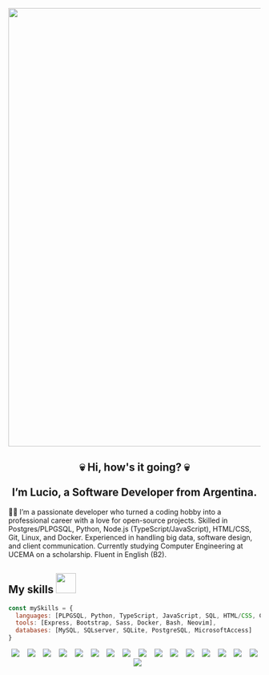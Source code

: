 <p align="center">
  <img src="https://user-images.githubusercontent.com/63211038/209569061-a80990d0-d3f2-46fd-bd28-6a66380d7c9e.png" width="875" align="center">
</p>

<h2 align="center">
  💀 Hi, how's it going? 💀
  <br><br>
  I’m Lucio, a Software Developer from Argentina.
</h2>

<p>
  👨‍💻 I’m a passionate developer who turned a coding hobby into a professional career with a love for open-source projects. Skilled in Postgres/PLPGSQL, Python, Node.js (TypeScript/JavaScript), HTML/CSS, Git, Linux, and Docker. Experienced in handling big data, software design, and client communication. Currently studying Computer Engineering at UCEMA on a scholarship. Fluent in English (B2).
</p>

## My skills <img src="https://media1.giphy.com/media/3o7WIx7urV838kHFzW/giphy.gif?cid=ecf05e474573e1jo5fxw8i4t0jhi3h5spdqcakqfshgjbmn2&rid=giphy.gif&ct=s" width="40">
```js
const mySkills = {
  languages: [PLPGSQL, Python, TypeScript, JavaScript, SQL, HTML/CSS, C],
  tools: [Express, Bootstrap, Sass, Docker, Bash, Neovim],
  databases: [MySQL, SQLserver, SQLite, PostgreSQL, MicrosoftAccess]
}
```

<p align="center">
    <img src="https://img.shields.io/badge/-TypeScript-000?&logo=typescript&labelColor=1F2430&color=1F2430&logoColor=21b7f2"></img>
&nbsp&nbsp
    <img src="https://img.shields.io/badge/-JavaScript-000?&logo=javascript&labelColor=1F2430&color=1F2430&logoColor=F7DF1E"></img>
&nbsp&nbsp
  <img src="https://img.shields.io/badge/-Python-000?&logo=python&labelColor=1F2430&color=1F2430&logoColor=1eafcc"></img>
&nbsp&nbsp
    <img src="https://img.shields.io/badge/-C-000?&logo=c&labelColor=1F2430&color=1F2430&logoColor=3eb8e8"></img>
&nbsp&nbsp
  <img src="https://img.shields.io/badge/-Express.js-000?&logo=express&labelColor=1F2430&color=1F2430&logoColor=fcfcfc"></img>
&nbsp&nbsp
    <img src="https://img.shields.io/badge/-SQL%20Server-000?&logo=Microsoft%20SQL%20Server&labelColor=1F2430&color=1F2430&logoColor=bc252a"></img>
&nbsp&nbsp
    <img src="https://img.shields.io/badge/-PostgreSQL-000?&logo=postgresql&labelColor=1F2430&color=1F2430&logoColor=7f8ff9"></img>
&nbsp&nbsp
    <img src="https://img.shields.io/badge/-MySQL-000?&logo=mysql&labelColor=1F2430&color=1F2430&logoColor=fcda50"></img>
&nbsp&nbsp
    <img src="https://img.shields.io/badge/-Sass-000?&logo=sass&labelColor=1F2430&color=1F2430&logoColor=ffa3e8"></img>
&nbsp&nbsp
    <img src="https://img.shields.io/badge/-Neovim-000?&logo=neovim&labelColor=1F2430&color=1F2430&logoColor=5ee560"></img>
&nbsp&nbsp
    <img src="https://img.shields.io/badge/-SQLite-000?&logo=SQLite&labelColor=1F2430&color=1F2430&logoColor=54ADE1"></img>
&nbsp&nbsp
    <img src="https://img.shields.io/badge/-Node.js-000?&logo=node.js&labelColor=1F2430&color=1F2430&logoColor=82AE1B"></img> 
&nbsp&nbsp
    <img src="https://img.shields.io/badge/-Bootstrap-000?&logo=bootstrap&labelColor=1F2430&color=1F2430&logoColor=c683f7"></img>
&nbsp&nbsp
    <img src="https://img.shields.io/badge/-CSS3-000?&logo=css3&labelColor=1F2430&color=1F2430&logoColor=27AAE0"></img>
&nbsp&nbsp
    <img src="https://img.shields.io/badge/-HTML5-000?&logo=html5&labelColor=1F2430&color=1F2430&logoColor=F1662A"></img>
&nbsp&nbsp
    <img src="https://img.shields.io/badge/-Docker-000?&logo=docker&labelColor=1F2430&color=1F2430&logoColor=38d1f7"></img>
&nbsp&nbsp
    <img src="https://img.shields.io/badge/-Bash-000?&logo=GNU-Bash&labelColor=1F2430&color=1F2430&logoColor=e8e8e8"></img>
</p>
